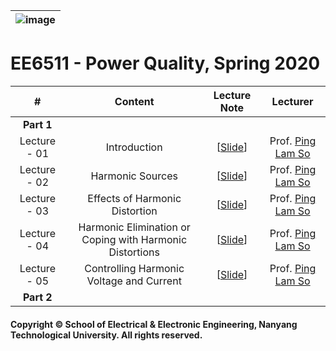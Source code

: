 |![image](https://github.com/ldkong1205/NTU-Graduate-Courses/blob/master/Courses/EE6508/logo.png)|
|---|
# EE6511 - Power Quality, Spring 2020

|#|Content|Lecture Note|Lecturer|
|:---:|:---:|:---:|:---:|
|**Part 1**|
|Lecture - 01|Introduction|[[Slide](https://github.com/ldkong1205/NTU-Graduate-Courses/blob/master/Courses/EE6508/Slides/EE6508%20-%20Power%20System%20Harmonics%20(Weeks%201-%206%2C%202019-2020%20Sem%202).pdf)]|Prof. [Ping Lam So](http://research.ntu.edu.sg/expertise/academicprofile/Pages/StaffProfile.aspx?ST_EMAILID=EPLSO)|
|Lecture - 02|Harmonic Sources|[[Slide](https://github.com/ldkong1205/NTU-Graduate-Courses/blob/master/Courses/EE6508/Slides/EE6508%20-%20Power%20System%20Harmonics%20(Weeks%201-%206%2C%202019-2020%20Sem%202).pdf)]|Prof. [Ping Lam So](http://research.ntu.edu.sg/expertise/academicprofile/Pages/StaffProfile.aspx?ST_EMAILID=EPLSO)|
|Lecture - 03|Effects of Harmonic Distortion|[[Slide](https://github.com/ldkong1205/NTU-Graduate-Courses/blob/master/Courses/EE6508/Slides/EE6508%20-%20Power%20System%20Harmonics%20(Weeks%201-%206%2C%202019-2020%20Sem%202).pdf)]|Prof. [Ping Lam So](http://research.ntu.edu.sg/expertise/academicprofile/Pages/StaffProfile.aspx?ST_EMAILID=EPLSO)|
|Lecture - 04|Harmonic Elimination or Coping with Harmonic Distortions|[[Slide](https://github.com/ldkong1205/NTU-Graduate-Courses/blob/master/Courses/EE6508/Slides/EE6508%20-%20Power%20System%20Harmonics%20(Weeks%201-%206%2C%202019-2020%20Sem%202).pdf)]|Prof. [Ping Lam So](http://research.ntu.edu.sg/expertise/academicprofile/Pages/StaffProfile.aspx?ST_EMAILID=EPLSO)|
|Lecture - 05|Controlling Harmonic Voltage and Current|[[Slide](https://github.com/ldkong1205/NTU-Graduate-Courses/blob/master/Courses/EE6508/Slides/EE6508%20-%20Power%20System%20Harmonics%20(Weeks%201-%206%2C%202019-2020%20Sem%202).pdf)]|Prof. [Ping Lam So](http://research.ntu.edu.sg/expertise/academicprofile/Pages/StaffProfile.aspx?ST_EMAILID=EPLSO)|
|**Part 2**|

#### Copyright © School of Electrical & Electronic Engineering, Nanyang Technological University. All rights reserved.

